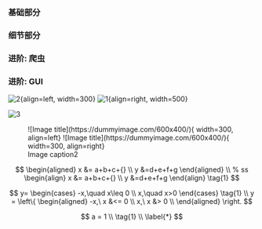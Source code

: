 ### 基础部分

### 细节部分

### 进阶: 爬虫

### 进阶: GUI


![2](https://dummyimage.com/600x400/eee/aaa){align=left, width=300}
![1](https://dummyimage.com/600x400/eee/aaa){align=right, width=500}

![3](https://dummyimage.com/600x400/eee/aaa)


<figure markdown>
  ![Image title](https://dummyimage.com/600x400/){ width=300, align=left}
  ![Image title](https://dummyimage.com/600x400/){ width=300, align=right}
  <figcaption>Image caption2</figcaption>
</figure>





$$
\begin{aligned}
x &= a+b+c+{} \\
y &=d+e+f+g
\end{aligned}
\\
% ss
\begin{align}
x &= a+b+c+{} \\
y &=d+e+f+g
\end{align}
\tag{1}
$$

$$
y=
\begin{cases}
    -x,\quad x\leq 0 \\
    x,\quad x>0
\end{cases}
\tag{1}
\\
y = \left\{
    \begin{aligned}
        -x,\  x &<= 0 \\
        x,\  x &> 0 \\
    \end{aligned}
\right.
$$


$$
a = 1 \\
\tag{1} \\
\label{*}
$$